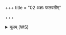 +++
title = "02 अक्षाः फलवतीम्"

+++
<details><summary>मूलम् (WS)</summary>

अक्षाः फलवतीं दिवं दत्त गां क्षीरिणीमिव ॥  
सं मा कृतस्य धारया धनुः स्नाव्नेव नह्यत ॥ }२ ॥  
उभौ हस्तौ प्रतिदीव्नो ब्रह्मणापोम्भामसि ।  
कलिरेनं यथा हनदास्य वेदो भरामहै ॥ ३ ॥
</details>